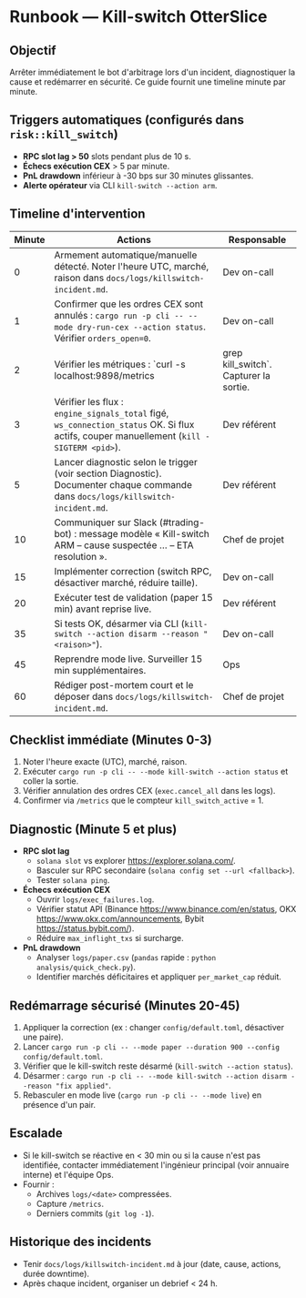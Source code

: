 # Runbook — Kill-switch OtterSlice

## Objectif
Arrêter immédiatement le bot d'arbitrage lors d'un incident, diagnostiquer la cause et redémarrer en sécurité. Ce guide fournit une timeline minute par minute.

## Triggers automatiques (configurés dans `risk::kill_switch`)
- **RPC slot lag > 50** slots pendant plus de 10 s.
- **Échecs exécution CEX** > 5 par minute.
- **PnL drawdown** inférieur à -30 bps sur 30 minutes glissantes.
- **Alerte opérateur** via CLI `kill-switch --action arm`.

## Timeline d'intervention
| Minute | Actions | Responsable |
| --- | --- | --- |
| 0 | Armement automatique/manuelle détecté. Noter l'heure UTC, marché, raison dans `docs/logs/killswitch-incident.md`. | Dev on-call |
| 1 | Confirmer que les ordres CEX sont annulés : `cargo run -p cli -- --mode dry-run-cex --action status`. Vérifier `orders_open=0`. | Dev on-call |
| 2 | Vérifier les métriques : `curl -s localhost:9898/metrics | grep kill_switch`. Capturer la sortie. | Ops |
| 3 | Vérifier les flux : `engine_signals_total` figé, `ws_connection_status` OK. Si flux actifs, couper manuellement (`kill -SIGTERM <pid>`). | Dev référent |
| 5 | Lancer diagnostic selon le trigger (voir section Diagnostic). Documenter chaque commande dans `docs/logs/killswitch-incident.md`. | Dev référent |
| 10 | Communiquer sur Slack (#trading-bot) : message modèle « Kill-switch ARM – cause suspectée … – ETA resolution ». | Chef de projet |
| 15 | Implémenter correction (switch RPC, désactiver marché, réduire taille). | Dev on-call |
| 20 | Exécuter test de validation (paper 15 min) avant reprise live. | Dev référent |
| 35 | Si tests OK, désarmer via CLI (`kill-switch --action disarm --reason "<raison>"`). | Dev on-call |
| 45 | Reprendre mode live. Surveiller 15 min supplémentaires. | Ops |
| 60 | Rédiger post-mortem court et le déposer dans `docs/logs/killswitch-incident.md`. | Chef de projet |

## Checklist immédiate (Minutes 0-3)
1. Noter l'heure exacte (UTC), marché, raison.
2. Exécuter `cargo run -p cli -- --mode kill-switch --action status` et coller la sortie.
3. Vérifier annulation des ordres CEX (`exec.cancel_all` dans les logs).
4. Confirmer via `/metrics` que le compteur `kill_switch_active` = 1.

## Diagnostic (Minute 5 et plus)
- **RPC slot lag**
  - `solana slot` vs explorer https://explorer.solana.com/.
  - Basculer sur RPC secondaire (`solana config set --url <fallback>`).
  - Tester `solana ping`.
- **Échecs exécution CEX**
  - Ouvrir `logs/exec_failures.log`.
  - Vérifier statut API (Binance https://www.binance.com/en/status, OKX https://www.okx.com/announcements, Bybit https://status.bybit.com/).
  - Réduire `max_inflight_txs` si surcharge.
- **PnL drawdown**
  - Analyser `logs/paper.csv` (`pandas` rapide : `python analysis/quick_check.py`).
  - Identifier marchés déficitaires et appliquer `per_market_cap` réduit.

## Redémarrage sécurisé (Minutes 20-45)
1. Appliquer la correction (ex : changer `config/default.toml`, désactiver une paire).
2. Lancer `cargo run -p cli -- --mode paper --duration 900 --config config/default.toml`.
3. Vérifier que le kill-switch reste désarmé (`kill-switch --action status`).
4. Désarmer : `cargo run -p cli -- --mode kill-switch --action disarm --reason "fix applied"`.
5. Rebasculer en mode live (`cargo run -p cli -- --mode live`) en présence d'un pair.

## Escalade
- Si le kill-switch se réactive en < 30 min ou si la cause n'est pas identifiée, contacter immédiatement l'ingénieur principal (voir annuaire interne) et l'équipe Ops.
- Fournir :
  - Archives `logs/<date>` compressées.
  - Capture `/metrics`.
  - Derniers commits (`git log -1`).

## Historique des incidents
- Tenir `docs/logs/killswitch-incident.md` à jour (date, cause, actions, durée downtime).
- Après chaque incident, organiser un debrief < 24 h.
